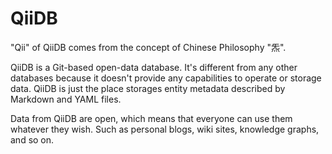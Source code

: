 # QiiDB

"Qii" of QiiDB comes from the concept of Chinese Philosophy "炁".

QiiDB is a Git-based open-data database. It's different from any other databases because it doesn't provide any capabilities to operate or storage data. QiiDB is just the place storages entity metadata described by Markdown and YAML files.

Data from QiiDB are open, which means that everyone can use them whatever they wish. Such as personal blogs, wiki sites, knowledge graphs, and so on.
